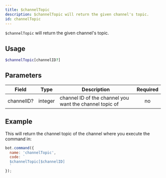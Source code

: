 ```yaml
---
title: $channelTopic 
description: $channelTopic will return the given channel's topic.
id: channelTopic
---
```


`$channelTopic` will return the given channel's topic.

## Usage

```php
$channelTopic[channelID?]
```

## Parameters 


| Field      | Type    | Description                                             | Required |
| ---------- | ------- | ------------------------------------------------------- |:--------:|
| channelID? | integer | channel ID of the channel you want the channel topic of |    no    |


## Example

This will return the channel topic of the channel where you execute the command in:

```javascript
bot.command({
  name: 'channelTopic',
  code: `
  $channelTopic[$channelID]
  `
});
```